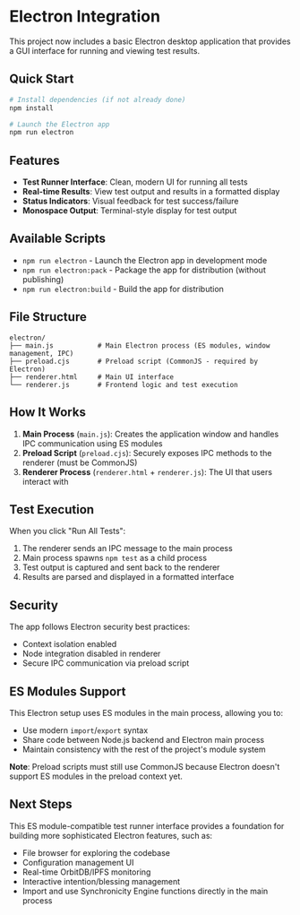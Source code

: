 # Electron Integration

This project now includes a basic Electron desktop application that provides a GUI interface for running and viewing test results.

## Quick Start

```bash
# Install dependencies (if not already done)
npm install

# Launch the Electron app
npm run electron
```

## Features

- **Test Runner Interface**: Clean, modern UI for running all tests
- **Real-time Results**: View test output and results in a formatted display
- **Status Indicators**: Visual feedback for test success/failure
- **Monospace Output**: Terminal-style display for test output

## Available Scripts

- `npm run electron` - Launch the Electron app in development mode
- `npm run electron:pack` - Package the app for distribution (without publishing)
- `npm run electron:build` - Build the app for distribution

## File Structure

```
electron/
├── main.js           # Main Electron process (ES modules, window management, IPC)
├── preload.cjs       # Preload script (CommonJS - required by Electron)
├── renderer.html     # Main UI interface
└── renderer.js       # Frontend logic and test execution
```

## How It Works

1. **Main Process** (`main.js`): Creates the application window and handles IPC communication using ES modules
2. **Preload Script** (`preload.cjs`): Securely exposes IPC methods to the renderer (must be CommonJS)
3. **Renderer Process** (`renderer.html` + `renderer.js`): The UI that users interact with

## Test Execution

When you click "Run All Tests":

1. The renderer sends an IPC message to the main process
2. Main process spawns `npm test` as a child process
3. Test output is captured and sent back to the renderer
4. Results are parsed and displayed in a formatted interface

## Security

The app follows Electron security best practices:
- Context isolation enabled
- Node integration disabled in renderer
- Secure IPC communication via preload script

## ES Modules Support

This Electron setup uses ES modules in the main process, allowing you to:
- Use modern `import`/`export` syntax
- Share code between Node.js backend and Electron main process
- Maintain consistency with the rest of the project's module system

**Note**: Preload scripts must still use CommonJS because Electron doesn't support ES modules in the preload context yet.

## Next Steps

This ES module-compatible test runner interface provides a foundation for building more sophisticated Electron features, such as:
- File browser for exploring the codebase
- Configuration management UI
- Real-time OrbitDB/IPFS monitoring
- Interactive intention/blessing management
- Import and use Synchronicity Engine functions directly in the main process